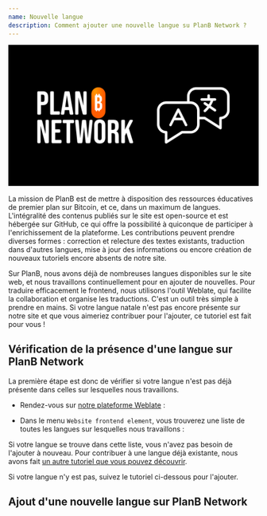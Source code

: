 ```yaml
---
name: Nouvelle langue
description: Comment ajouter une nouvelle langue su PlanB Network ?
---
```

![cover](assets/cover.webp)

La mission de PlanB est de mettre à disposition des ressources éducatives de premier plan sur Bitcoin, et ce, dans un maximum de langues. L'intégralité des contenus publiés sur le site est open-source et est hébergée sur GitHub, ce qui offre la possibilité à quiconque de participer à l'enrichissement de la plateforme. Les contributions peuvent prendre diverses formes : correction et relecture des textes existants, traduction dans d'autres langues, mise à jour des informations ou encore création de nouveaux tutoriels encore absents de notre site.

Sur PlanB, nous avons déjà de nombreuses langues disponibles sur le site web, et nous travaillons continuellement pour en ajouter de nouvelles. Pour traduire efficacement le frontend, nous utilisons l'outil Weblate, qui facilite la collaboration et organise les traductions. C'est un outil très simple à prendre en mains. Si votre langue natale n'est pas encore présente sur notre site et que vous aimeriez contribuer pour l'ajouter, ce tutoriel est fait pour vous !

## Vérification de la présence d'une langue sur PlanB Network

La première étape est donc de vérifier si votre langue n'est pas déjà présente dans celles sur lesquelles nous travaillons.

- Rendez-vous sur [notre plateforme Weblate](https://weblate.planb.network/projects/planb-network-website/) :

- Dans le menu `Website frontend element`, vous trouverez une liste de toutes les langues sur lesquelles nous travaillons :

Si votre langue se trouve dans cette liste, vous n'avez pas besoin de l'ajouter à nouveau. Pour contribuer à une langue déjà existante, nous avons fait [un autre tutoriel que vous pouvez découvrir](https://planb.network/tutorials/others/translate-front-weblate).

Si votre langue n'y est pas, suivez le tutoriel ci-dessous pour l'ajouter.

## Ajout d'une nouvelle langue sur PlanB Network


